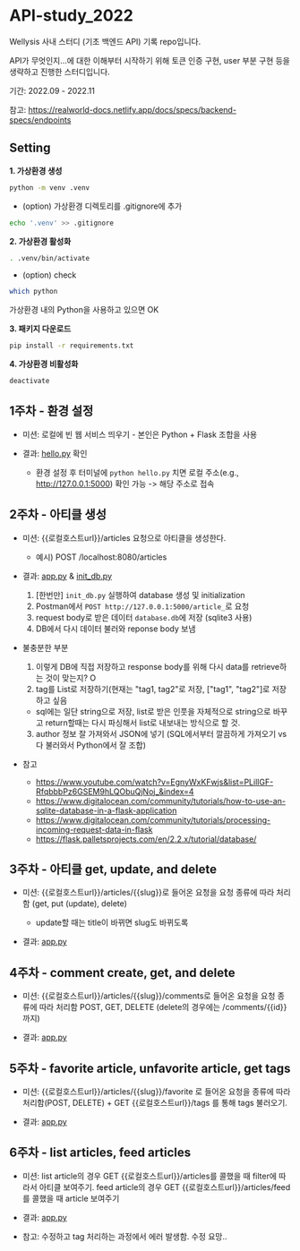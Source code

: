 # API-study_2022

Wellysis 사내 스터디 (기초 백엔드 API) 기록 repo입니다.

API가 무엇인지...에 대한 이해부터 시작하기 위해 토큰 인증 구현, user 부분 구현 등을 생략하고 진행한 스터디입니다.

기간: 2022.09 - 2022.11

참고: https://realworld-docs.netlify.app/docs/specs/backend-specs/endpoints

## Setting

**1. 가상환경 생성**
```bash
python -m venv .venv
```

  - (option) 가상환경 디렉토리를 .gitignore에 추가
```bash
echo '.venv' >> .gitignore
```

**2. 가상환경 활성화**
```bash
. .venv/bin/activate
```

  - (option) check 
```bash
which python
```
가상환경 내의 Python을 사용하고 있으면 OK

**3. 패키지 다운로드**
```bash
pip install -r requirements.txt 
```


**4. 가상환경 비활성화**
```bash
deactivate
```

## 1주차 - 환경 설정

* 미션: 로컬에 빈 웹 서비스 띄우기 - 본인은 Python + Flask 조합을 사용

* 결과: [hello.py](https://github.com/HeesunPark26/API-study_2022/blob/main/hello.py) 확인
  * 환경 설정 후 터미널에 `python hello.py` 치면 로컬 주소(e.g., http://127.0.0.1:5000) 확인 가능 -> 해당 주소로 접속


## 2주차 - 아티클 생성
* 미션: {{로컬호스트url}}/articles 요청으로 아티클을 생성한다.
  * 예시) POST /localhost:8080/articles
  
* 결과: [app.py](https://github.com/HeesunPark26/API-study_2022/blob/main/app.py) & [init_db.py](https://github.com/HeesunPark26/API-study_2022/blob/main/init_db.py)
  1. [한번만] `init_db.py` 실행하여 database 생성 및 initialization
  2. Postman에서 `POST http://127.0.0.1:5000/article_`로 요청
  3. request body로 받은 데이터 `database.db`에 저장 (sqlite3 사용)
  4. DB에서 다시 데이터 불러와 reponse body 보냄

* 불충분한 부분
  1. 이렇게 DB에 직접 저장하고 response body를 위해 다시 data를 retrieve하는 것이 맞는지? O
  2. tag를 List로 저장하기(현재는 "tag1, tag2"로 저장, ["tag1", "tag2"]로 저장하고 싶음
    - sql에는 일단 string으로 저장, list로 받은 인풋을 자체적으로 string으로 바꾸고 return할때는 다시 파싱해서 list로 내보내는 방식으로 할 것.
  3. author 정보 잘 가져와서 JSON에 넣기 (SQL에서부터 깔끔하게 가져오기 vs 다 불러와서 Python에서 잘 조합)


* 참고
  * https://www.youtube.com/watch?v=EgnyWxKFwjs&list=PLillGF-RfqbbbPz6GSEM9hLQObuQjNoj_&index=4
  * https://www.digitalocean.com/community/tutorials/how-to-use-an-sqlite-database-in-a-flask-application
  * https://www.digitalocean.com/community/tutorials/processing-incoming-request-data-in-flask
  * https://flask.palletsprojects.com/en/2.2.x/tutorial/database/
  
## 3주차 - 아티클 get, update, and delete
* 미션: {{로컬호스트url}}/articles/{{slug}}로 들어온 요청을 요청 종류에 따라 처리함 (get, put (update), delete)
  * update할 때는 title이 바뀌면 slug도 바뀌도록

* 결과: [app.py](https://github.com/HeesunPark26/API-study_2022/blob/main/app.py)


## 4주차 - comment create, get, and delete
* 미션: {{로컬호스트url}}/articles/{{slug}}/comments로 들어온 요청을 요청 종류에 따라 처리함 POST, GET, DELETE (delete의 경우에는 /comments/{{id}} 까지)

* 결과: [app.py](https://github.com/HeesunPark26/API-study_2022/blob/main/app.py)

## 5주차 - favorite article, unfavorite article, get tags
* 미션: {{로컬호스트url}}/articles/{{slug}}/favorite 로 들어온 요청을 종류에 따라 처리함(POST, DELETE) + GET {{로컬호스트url}}/tags 를 통해 tags 불러오기.

* 결과: [app.py](https://github.com/HeesunPark26/API-study_2022/blob/main/app.py)

## 6주차 - list articles, feed articles
* 미션: list article의 경우 GET {{로컬호스트url}}/articles를 콜했을 때 filter에 따라서 아티클 보여주기. feed article의 경우 GET {{로컬호스트url}}/articles/feed를 콜했을 때 article 보여주기

* 결과: [app.py](https://github.com/HeesunPark26/API-study_2022/blob/main/app.py)

 * 참고: 수정하고 tag 처리하는 과정에서 에러 발생함. 수정 요망..
